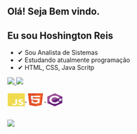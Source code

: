 ## Olá! Seja Bem vindo.
## Eu sou Hoshington Reis

- ✔ Sou Analista de Sistemas 
- ✔ Estudando atualmente programação 
- ✔ HTML, CSS, Java Scritp

<div>
	<a href="https://github.com/Hoshington-Reis">
	<img height="180em" src="https://github-readme-stats.vercel.app/api?username=Hoshington-Reis&show_icons=true&theme=dark&include_all_commits=true&count_private+true/">
	<img height="180em" src="https://github-readme-stats.vercel.app/api/top-langs/?username=Hoshington-Reis&layout=compact&langs_count=16&theme=dark"/>
</div>
<div style="display: inline_block"><br>
	<img align="center" alt="Reis-Js" height="30" width="40" src="https://raw.githubusercontent.com/devicons/devicon/master/icons/javascript/javascript-plain.svg">
  <img align="center" alt="Reis-HTML" height="30" width="40" src="https://raw.githubusercontent.com/devicons/devicon/master/icons/html5/html5-original.svg">
  <img align="center" alt="Reis-HTML" height="30" width="40" src="https://raw.githubusercontent.com/devicons/devicon/master/icons/csharp/csharp-original.svg">
</div>

##

<div>
   <a href="www.linkedin.com/in/hoshington-dos-reis-oliveira-64454b64" target="_blank"><img src="https://img.shields.io/badge/-LinkedIn-%230077B5?style=for-the-badge&logo=linkedin&logoColor=white" target="_blank"></a>  
   </div>

